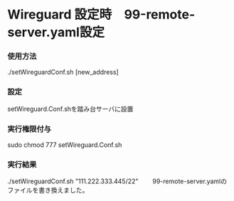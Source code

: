 # Wireguard 設定時　99-remote-server.yaml設定

### 使用方法
./setWireguardConf.sh [new_address]

### 設定
setWireguard.Conf.shを踏み台サーバに設置

### 実行権限付与
sudo chmod 777 setWireguard.Conf.sh

### 実行結果
 ./setWireguardConf.sh "111.222.333.445/22"　　
99-remote-server.yamlのファイルを書き換えました。　　
                                                                       
